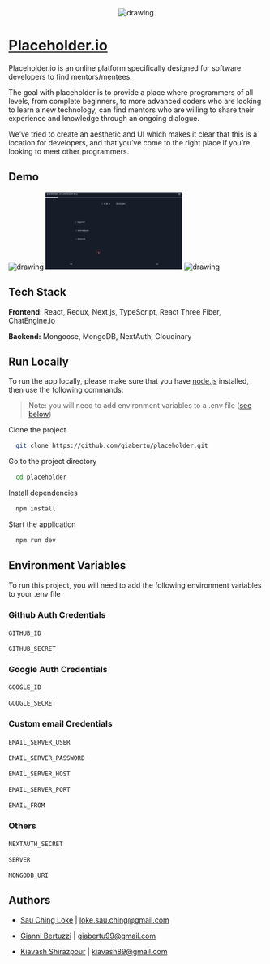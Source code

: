 <div id="header" align="center">
  <img src="https://res.cloudinary.com/gianni-bertuzzi/image/upload/v1662112401/Picture_1_izvu0m.png" alt="drawing" width="400"/>
</div>

# [Placeholder.io](https://placeholder.codes)

Placeholder.io is an online platform specifically designed for software developers to find 
mentors/mentees. 

The goal with placeholder is to provide a place where programmers of all levels, from complete beginners, to more advanced coders who are looking to learn a new technology, can find mentors who are willing to share their experience and knowledge through an ongoing dialogue.   

We’ve tried to create an aesthetic and UI which makes it clear that this is a location for developers, and that you’ve come to the right place if you’re looking to meet other programmers.


## Demo

<div>
  <p align="left">
    <img src="./placeholder/public/homepage.gif" alt="drawing" width="270"/>
    <img src="./placeholder/public/questionnaire.gif" alt="drawing" width="270"/>
    <img src="./placeholder/public/matches.gif" alt="drawing" width="270"/>
  </p>
</div>

## Tech Stack

**Frontend:** React, Redux, Next.js, TypeScript, React Three Fiber, ChatEngine.io

**Backend:** Mongoose, MongoDB, NextAuth, Cloudinary


## Run Locally

To run the app locally, please make sure that you have [node.js](https://nodejs.dev/) installed, then use the following commands:

> Note: you will need to add environment variables to a .env file ([see below](https://github.com/giabertu/placeholder#environment-variables))

Clone the project

```bash
  git clone https://github.com/giabertu/placeholder.git
```

Go to the project directory

```bash
  cd placeholder
```

Install dependencies

```bash
  npm install
```

Start the application

```bash
  npm run dev
```


## Environment Variables

To run this project, you will need to add the following environment variables to your .env file

### Github Auth Credentials

`GITHUB_ID`

`GITHUB_SECRET`

### Google Auth Credentials

`GOOGLE_ID`

`GOOGLE_SECRET`

### Custom email Credentials

`EMAIL_SERVER_USER`

`EMAIL_SERVER_PASSWORD`

`EMAIL_SERVER_HOST`

`EMAIL_SERVER_PORT`

`EMAIL_FROM`

### Others

`NEXTAUTH_SECRET`

`SERVER`

`MONGODB_URI`

## Authors

- [Sau Ching Loke](https://github.com/coderomantics) | loke.sau.ching@gmail.com

- [Gianni Bertuzzi](https://github.com/giabertu) | giabertu99@gmail.com

- [Kiavash Shirazpour](https://github.com/Kio2047) | kiavash89@gmail.com
